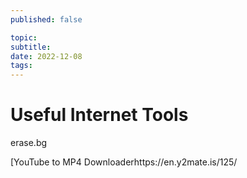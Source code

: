 ```yaml
---
published: false

topic: 
subtitle: 
date: 2022-12-08
tags: 
---
```

# Useful Internet Tools

erase.bg

[YouTube to MP4 Downloaderhttps://en.y2mate.is/125/